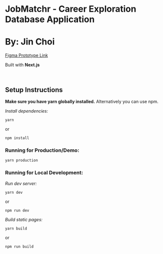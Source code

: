 # JobMatchr - Career Exploration Database Application
# By: Jin Choi

[Figma Prototype Link](https://www.figma.com/file/EbEWoEPSk4kpIrV87nosT5/CED-M?node-id=14%3A3)

Built with **Next.js**

<br/>

## Setup Instructions

**Make sure you have yarn globally installed.** Alternatively you can use npm.

*Install dependencies:*
``` 
yarn 
```

or

```
npm install
```

### Running for Production/Demo:

```
yarn production
```

### Running for Local Development: 


*Run dev server:*
```
yarn dev
```
or
```
npm run dev
```

*Build static pages:*
```
yarn build
```
or
```
npm run build
```
